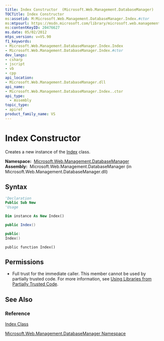 ```yaml
---
title: Index Constructor  (Microsoft.Web.Management.DatabaseManager)
TOCTitle: Index Constructor
ms:assetid: M:Microsoft.Web.Management.DatabaseManager.Index.#ctor
ms:mtpsurl: https://msdn.microsoft.com/library/microsoft.web.management.databasemanager.index.index(v=VS.90)
ms:contentKeyID: 20476627
ms.date: 05/02/2012
mtps_version: v=VS.90
f1_keywords:
- Microsoft.Web.Management.DatabaseManager.Index.Index
- Microsoft.Web.Management.DatabaseManager.Index.#ctor
dev_langs:
- csharp
- jscript
- vb
- cpp
api_location:
- Microsoft.Web.Management.DatabaseManager.dll
api_name:
- Microsoft.Web.Management.DatabaseManager.Index..ctor
api_type:
  - Assembly
topic_type:
- apiref
product_family_name: VS
---
```


# Index Constructor

Creates a new instance of the [Index](index-class-microsoft-web-management-databasemanager.md) class.

**Namespace:**  [Microsoft.Web.Management.DatabaseManager](microsoft-web-management-databasemanager-namespace.md)  
**Assembly:**  Microsoft.Web.Management.DatabaseManager (in Microsoft.Web.Management.DatabaseManager.dll)

## Syntax

```vb
'Declaration
Public Sub New
'Usage

Dim instance As New Index()
```

```csharp
public Index()
```

```cpp
public:
Index()
```

```jscript
public function Index()
```

## Permissions

  - Full trust for the immediate caller. This member cannot be used by partially trusted code. For more information, see [Using Libraries from Partially Trusted Code](https://msdn.microsoft.com/library/8skskf63).

## See Also

### Reference

[Index Class](index-class-microsoft-web-management-databasemanager.md)

[Microsoft.Web.Management.DatabaseManager Namespace](microsoft-web-management-databasemanager-namespace.md)

